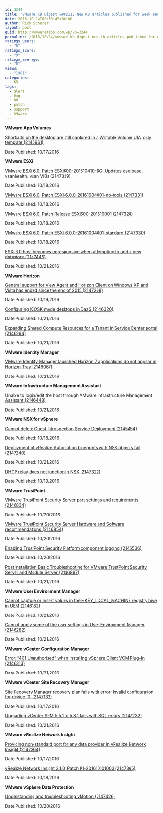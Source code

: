 ```yaml
---
id: 3244
title: 'VMware KB Digest &#8211; New KB articles published for week ending 10/22/16'
date: 2016-10-24T08:30:45+00:00
author: Rick Scherer
layout: post
guid: http://vmwaretips.com/wp/?p=3244
permalink: /2016/10/24/vmware-kb-digest-new-kb-articles-published-for-week-ending-102216/
ratings_users:
  - "0"
ratings_score:
  - "0"
ratings_average:
  - "0"
views:
  - "1981"
categories:
  - KB
tags:
  - alert
  - Bug
  - kb
  - patch
  - support
  - VMware
---
```

**VMware App Volumes**
  
[Shortcuts on the desktop are still captured in a Writable Volume UIA_only template (2146961)](http://bit.ly/2dDb68V)
  
Date Published: 10/17/2016

**VMware ESXi**
  
[VMware ESXi 6.0, Patch ESXi600-201610410-BG: Updates esx-base, vsanhealth, vsan VIBs (2147329)](http://bit.ly/2eyaAzm)
  
Date Published: 10/18/2016
  
[VMware ESXi 6.0, Patch ESXi-6.0.0-20161004001-no-tools (2147331)](http://bit.ly/2dDbAMc)
  
Date Published: 10/18/2016
  
[VMware ESXi 6.0, Patch Release ESXi600-201610001 (2147328)](http://bit.ly/2eyazeM)
  
Date Published: 10/18/2016
  
[VMware ESXi 6.0, Patch ESXi-6.0.0-20161004001-standard (2147330)](http://bit.ly/2dDbrIF)
  
Date Published: 10/18/2016
  
[ESXi 6.0 host becomes unresponsive when attempting to add a new datastore (2147445)](http://bit.ly/2eyao2Y)
  
Date Published: 10/21/2016

<!--more-->

**VMware Horizon** 
  
[General support for View Agent and Horizon Client on Windows XP and Vista has ended since the end of 2015 (2147268)](http://bit.ly/2dDbCnk)
  
Date Published: 10/19/2016
  
[Configuring KIOSK mode desktops in DaaS (2146320)](http://bit.ly/2eyc8Jp)
  
Date Published: 10/21/2016
  
[Expanding Shared Compute Resources for a Tenant in Service Center portal (2146294)](http://bit.ly/2dDbPa2)
  
Date Published: 10/21/2016

**VMware Identity Manager** 
  
[VMware Identity Manager launched Horizon 7 applications do not appear in Horizon Tray (2146067)](http://bit.ly/2eyc78q)
  
Date Published: 10/21/2016

**VMware Infrastructure Management Assistant** 
  
[Unable to login/edit the host through VMware Infrastructure Management Assistant (2146448)](http://bit.ly/2dDbdS8)
  
Date Published: 10/21/2016

**VMware NSX for vSphere**
  
[Cannot delete Guest Introspection Service Deployment (2145454)](http://bit.ly/2ey8ZJP)
  
Date Published: 10/18/2016
  
[Deployment of vRealize Automation blueprints with NSX objects fail (2147240)](http://bit.ly/2dDb3u1)
  
Date Published: 10/21/2016
  
[DHCP relay does not function in NSX (2147322)](http://bit.ly/2eyb8Fv)
  
Date Published: 10/19/2016

**VMware TrustPoint**
  
[VMware TrustPoint Security Server port settings and requirements (2146834)](http://bit.ly/2dDcN6s)
  
Date Published: 10/20/2016
  
[VMware TrustPoint Security Server Hardware and Software recommendations (2146854)](http://bit.ly/2ey9Hqp)
  
Date Published: 10/20/2016
  
[Enabling TrustPoint Security Platform component logging (2146536)](http://bit.ly/2dDaYGv)
  
Date Published: 10/20/2016
  
[Post Installation Basic Troubleshooting for VMware TrustPoint Security Server and Module Server (2146897)](http://bit.ly/2ey9G5Q)
  
Date Published: 10/21/2016

**VMware User Environment Manager**
  
[Cannot capture or insert values in the HKEY\_LOCAL\_MACHINE registry hive in UEM (2146182)](http://bit.ly/2dDb1Cp)
  
Date Published: 10/21/2016
  
[Cannot apply some of the user settings in User Environment Manager (2146282)](http://bit.ly/2ey9PpW)
  
Date Published: 10/21/2016

**VMware vCenter Configuration Manager** 
  
[Error: “401 Unauthorized” when installing vSphere Client VCM Plug-In (2146313)](http://bit.ly/2dDbyUA)
  
Date Published: 10/21/2016

**VMware vCenter Site Recovery Manager**
  
[Site Recovery Manager recovery plan fails with error: Invalid configuration for device ‘0’ (2147132)](http://bit.ly/2eyamIo)
  
Date Published: 10/17/2016
  
[Upgrading vCenter SRM 5.5.1 to 5.8.1 fails with SQL errors (2147232)](http://bit.ly/2dDeuAM)
  
Date Published: 10/21/2016

**VMware vRealize Network Insight** 
  
[Providing non-standard port for any data provider in vRealize Network Insight (2147364)](http://bit.ly/2ey9mE4)
  
Date Published: 10/17/2016
  
[vRealize Network Insight 3.1.0, Patch P1-201610101003 (2147365)](http://bit.ly/2dDesJa)
  
Date Published: 10/18/2016

**VMware vSphere Data Protection**
  
[Understanding and troubleshooting vMotion (2147426)](http://bit.ly/2eybCuW)
  
Date Published: 10/20/2016